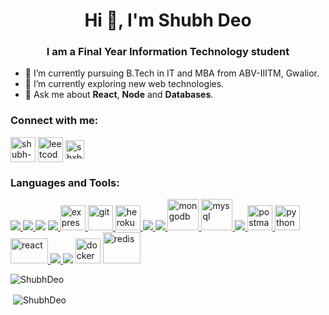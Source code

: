 <h1 align="center">Hi 👋, I'm Shubh Deo</h1>
<h3 align="center">I am a Final Year Information Technology student</h3>

- 🔭 I’m currently pursuing B.Tech in IT and MBA from ABV-IIITM, Gwalior. 
- 🌱 I’m currently exploring new web technologies.
- 💬 Ask me about **React**, **Node** and **Databases**.

<h3 align="left">Connect with me:</h3>
<p align="left">
<a href="https://www.linkedin.com/in/shubh-deo/" target="_blank"><img align="center" src="https://img.icons8.com/color/64/000000/linkedin.png" alt="shubh-deo-linkedin" height="40" width="40" /></a>
<a href="https://leetcode.com/mell0/" target="_blank"><img align="center" src="https://leetcode.com/_next/static/images/logo-dark-c96c407d175e36c81e236fcfdd682a0b.png" alt="leetcode-shxbh_018" height="40" width="40" /></a>
<a href="https://auth.geeksforgeeks.org/user/shxbh_018/" target="_blank"><img align="center" src="https://media.geeksforgeeks.org/gfg-gg-logo.svg" alt="shxbh_018" height="30" width="30" /></a>
</p>

<h3 align="left">Languages and Tools:</h3>
<p align="left"> <a href="https://getbootstrap.com" target="_blank"> <img src="https://img.icons8.com/color/48/000000/bootstrap.png"/> </a> <a href="https://www.cprogramming.com/" target="_blank"> <img src="https://img.icons8.com/color/48/000000/c-programming.png"/> </a> <a href="https://www.w3schools.com/cpp/" target="_blank"> <img src="https://img.icons8.com/color/48/000000/c-plus-plus-logo.png"/></a> <a href="https://www.w3schools.com/css/" target="_blank"> <img src="https://img.icons8.com/color/48/000000/css3.png"/> <img src="https://www.vectorlogo.zone/logos/expressjs/expressjs-ar21.svg" alt="express" height="40"/> </a><a href="https://git-scm.com/" target="_blank"> <img src="https://www.vectorlogo.zone/logos/git-scm/git-scm-icon.svg" alt="git" width="40" height="40"/> </a> <a href="https://heroku.com" target="_blank"> <img src="https://www.vectorlogo.zone/logos/heroku/heroku-icon.svg" alt="heroku" width="40" height="40"/> </a> <a href="https://www.w3.org/html/" target="_blank"> <img src="https://img.icons8.com/color/48/000000/html-5.png"/> </a> <a href="https://developer.mozilla.org/en-US/docs/Web/JavaScript" target="_blank"> <img src="https://img.icons8.com/color/48/000000/javascript.png"/> </a> </a> <a href="https://www.mongodb.com/" target="_blank"> <img src="https://www.vectorlogo.zone/logos/mongodb/mongodb-icon.svg" alt="mongodb" width="50" height="50"/> </a> <a href="https://www.mysql.com/" target="_blank"> <img src="https://www.vectorlogo.zone/logos/mysql/mysql-official.svg" alt="mysql" width="50" height="50"/> </a> <a href="https://nodejs.org" target="_blank"> <img src="https://img.icons8.com/color/48/000000/nodejs.png"/> </a> <a href="https://postman.com" target="_blank"> <img src="https://www.vectorlogo.zone/logos/getpostman/getpostman-icon.svg" alt="postman" width="40" height="40"/> </a> <a href="https://www.python.org" target="_blank"> <img src="https://seeklogo.com/images/P/python-logo-A32636CAA3-seeklogo.com.png" alt="python" width="40" height="40"/> </a> <a href="https://reactjs.org/" target="_blank"> <img src="https://upload.wikimedia.org/wikipedia/commons/a/a7/React-icon.svg" alt="react" width="60" height="40"/> </a> </a> <a href="https://redux.js.org" target="_blank"> <img src="https://img.icons8.com/color/48/000000/redux.png"/> </a> 
<a href="https://firebase.google.com/" target="_blank"><img src="https://img.icons8.com/color/48/null/firebase.png"/></a>
<a href="https://www.docker.com/" target="_blank"><img src="https://www.docker.com/wp-content/uploads/2022/03/vertical-logo-monochromatic.png" height="40" width="40" alt="docker"/></a>
<a href="https://redis.io/" target="_blank"><img src="https://w7.pngwing.com/pngs/428/940/png-transparent-logo-redis-redis-icon-thumbnail.png" height="50" width="60" alt="redis"/></a>
</p>

<p><img align="left" src="https://github-readme-stats.vercel.app/api/top-langs?username=ShubhDeo&show_icons=true&theme=onedark&locale=en&layout=compact" alt="ShubhDeo" /></p><br/>
<p>&nbsp;<img align="center" src="https://github-readme-stats.vercel.app/api?username=ShubhDeo&show_icons=true&theme=onedark&locale=en" alt="ShubhDeo" /></p>
